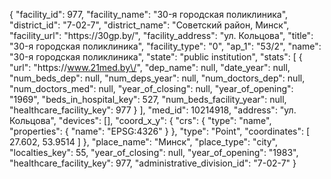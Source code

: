 {
    "facility_id": 977,
    "facility_name": "30-я городская поликлиника",
    "district_id": "7-02-7",
    "district_name": "Советский район, Минск",
    "facility_url": "https:\/\/30gp.by\/",
    "facility_address": "ул. Кольцова",
    "title": "30-я городская поликлиника",
    "facility_type": "0",
    "ap_1": "53\/2",
    "name": "30-я городская поликлиника",
    "state": "public institution",
    "stats": [
        {
            "url": "https:\/\/www.21med.by\/",
            "dep_name": null,
            "date_year": null,
            "num_beds_dep": null,
            "num_deps_year": null,
            "num_doctors_dep": null,
            "num_doctors_med": null,
            "year_of_closing": null,
            "year_of_opening": "1969",
            "beds_in_hospital_key": 527,
            "num_beds_facility_year": null,
            "healthcare_facility_key": 977
        }
    ],
    "med_id": 10214918,
    "address": "ул. Кольцова",
    "devices": [],
    "coord_x_y": {
        "crs": {
            "type": "name",
            "properties": {
                "name": "EPSG:4326"
            }
        },
        "type": "Point",
        "coordinates": [
            27.602,
            53.9514
        ]
    },
    "place_name": "Минск",
    "place_type": "city",
    "localties_key": 55,
    "year_of_closing": null,
    "year_of_opening": "1983",
    "healthcare_facility_key": 977,
    "administrative_division_id": "7-02-7"
}